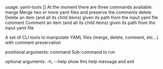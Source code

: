 usage: yaml-tools <command> [<args>]
At the moment there are three commands available:
   merge     Merge two or more yaml files and preserve the comments
   delete    Delete an item (and all its child items) given its path from the input yaml file
   comment   Comment an item (and all its child items) given its path from the input yaml file

A set of CLI tools to manipulate YAML files (merge, delete, comment, etc...)
with comment preservation

positional arguments:
  command     Sub-command to run

optional arguments:
  -h, --help  show this help message and exit
